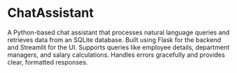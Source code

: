 # ChatAssistant
A Python-based chat assistant that processes natural language queries and retrieves data from an SQLite database. Built using Flask for the backend and Streamlit for the UI. Supports queries like employee details, department managers, and salary calculations. Handles errors gracefully and provides clear, formatted responses.
